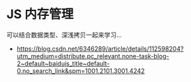 # JS 内存管理

可以结合数据类型、深浅拷贝一起来学习...


* https://blog.csdn.net/6346289/article/details/112598204?utm_medium=distribute.pc_relevant.none-task-blog-2~default~baidujs_title~default-0.no_search_link&spm=1001.2101.3001.4242


